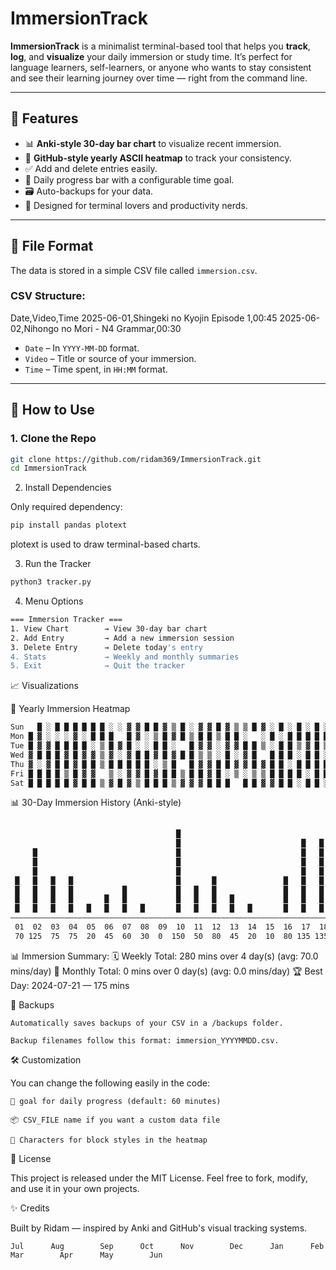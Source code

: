 # ImmersionTrack

**ImmersionTrack** is a minimalist terminal-based tool that helps you **track**, **log**, and **visualize** your daily immersion or study time. It’s perfect for language learners, self-learners, or anyone who wants to stay consistent and see their learning journey over time — right from the command line.

---

## 📌 Features

- 📊 **Anki-style 30-day bar chart** to visualize recent immersion.
- 📅 **GitHub-style yearly ASCII heatmap** to track your consistency.
- ✅ Add and delete entries easily.
- 🔁 Daily progress bar with a configurable time goal.
- 🗃️ Auto-backups for your data.
- 🧠 Designed for terminal lovers and productivity nerds.

---

## 📂 File Format

The data is stored in a simple CSV file called `immersion.csv`.

### CSV Structure:

Date,Video,Time
2025-06-01,Shingeki no Kyojin Episode 1,00:45
2025-06-02,Nihongo no Mori - N4 Grammar,00:30

- `Date` – In `YYYY-MM-DD` format.
- `Video` – Title or source of your immersion.
- `Time` – Time spent, in `HH:MM` format.

---

## 🚀 How to Use

### 1. Clone the Repo

```bash
git clone https://github.com/ridam369/ImmersionTrack.git
cd ImmersionTrack
```
2. Install Dependencies

Only required dependency:
```bash
pip install pandas plotext
```
plotext is used to draw terminal-based charts.

3. Run the Tracker
```bash
python3 tracker.py
```
4. Menu Options
```bash
=== Immersion Tracker ===
1. View Chart        → View 30-day bar chart
2. Add Entry         → Add a new immersion session
3. Delete Entry      → Delete today's entry
4. Stats             → Weekly and monthly summaries
5. Exit              → Quit the tracker
```
📈 Visualizations

📅 Yearly Immersion Heatmap
```bash
Sun   █ ░ █ █ █ █ █ █ ░ ░ ▓ ▓ █ █ ▓ ▒ █ ░ ▓ ▓ █ ▓ ▒ ▒ █ ▓ ░ █ ░ █ ░ █ ░ ░ ░ █ ░ ▓ ▒ █ ▒ █ █ ▓ ▓ █ ▓ █ ▓ ░ ▓
Mon █ ▓ ░ ░ ░ ▓ ░ █ █ █   █ ▓ ░ ▒ █ ▓ █ ▒ █ █ ▒ █ █ ░   ░ █ ░ █ █ █ █ █ ▒ █ █ ▓ ░ ▓ █ ░   ▒ ░ ▓ ▒ ▒ █   █ ▓
Tue █ ▓ ▓ █ █ █ █ ░ ▒ █ ▓ █ ░ ░ █ █ ░   █ ▓ ▓ ░ ▓ ▓ █ █ ▒ ░ █ █ ▒ ▓ █ ▒ ▒ █ ▓ ▓ █ ▓   ░ ▓ ▒ █   ▓ █ █ █ █ █
Wed ▓ █ █ █ ▓ █ ▓ ▓ ▒ ▓ ░ ▓ █ █ ▓ █ ▓ █ █ ▒ ▒ ░ █ ░ ▓ █   █ █ █ ░ █ █ ░ █ █ ▒ █ ░ ▒ ░ █ ░ █ ▓ █ █ ░ █ ▓ █ █
Thu ▓ ░ ▓ █ █ ▓ █ █ ▒ █ █ █ █ █ ░ ▒ █   █ ▓ ▓ █ █ ▓ ▓ █ ▓ █ █ ░ █ █ █ █ █ ▓ ░ █ ▓ ▓ ▓ █ ▒     █ ░ ▓ ▒ █ ░ ▒
Fri █ █ █ █ ▒ █ ▓ ▓   ▒ ░ ▓ ▓ █ ▓ █ █ ▒ █ █ ▓ █ ░ ▒ ░ ▒ ▒ █ █ █ █ ░ █ █ █ █ ▓ █ █ ░ ▒ ▓ █ █ █ █ ░ █ ▓ ▓ ▓ ▓
Sat █ █ █ █ █ ▓ █ █ ▒ ▓ █ ▓ ▒ █ █ █ ▒ ▓ ▓ ▓ █ █ █   █ █ ▓ ▓ █ █ ░ █ █ ░ ▓ ▒ ▓ ▓ ▒ █ ▓ ▓   █ █ █ ░ ▒ █ ▒ █ ░
```
📊 30-Day Immersion History (Anki-style)
```bash
                                                                                                                     █  
                                     █                                                                               █  
                                     █                           █   █                                               █  
     █                               █                           █   █                                               █  
     █                               █                           █   █           █           █   █                   █  
     █                               █                           █   █           █           █   █                   █  
 █   █   █   █                       █       █               █   █   █           █           █   █                   █  
 █   █   █   █           █           █   █   █               █   █   █       █   █   █   █   █   █               █   █  
 █   █   █   █       █   █           █   █   █   █           █   █   █       █   █   █   █   █   █       █       █   █  
 █   █   █   █   █   █   █   █       █   █   █   █   █       █   █   █       █   █   █   █   █   █   █   █       █   █  
――――――――――――――――――――――――――――――――――――――――――――――――――――――――――――――――――――――――――――――――――――――――――――――――――――――――――――――――――――――――
 01  02  03  04  05  06  07  08  09  10  11  12  13  14  15  16  17  18  19  20  21  22  23  24  25  26  27  28  29  30 
 70 125  75  75  20  45  60  30  0  150  50  80  45  20  10  80 135 135  5   50 105  55  50 110 110  20  45  10  60 165
```

📊 Immersion Summary:
🗓️  Weekly Total: 280 mins over 4 day(s) (avg: 70.0 mins/day)
📅 Monthly Total: 0 mins over 0 day(s) (avg: 0.0 mins/day)
🏆 Best Day: 2024-07-21 — 175 mins

💾 Backups

    Automatically saves backups of your CSV in a /backups folder.

    Backup filenames follow this format: immersion_YYYYMMDD.csv.

🛠 Customization

You can change the following easily in the code:

    🔁 goal for daily progress (default: 60 minutes)

    📦 CSV_FILE name if you want a custom data file

    🎨 Characters for block styles in the heatmap

📘 License

This project is released under the MIT License.
Feel free to fork, modify, and use it in your own projects.

✨ Credits

Built by Ridam — inspired by Anki and GitHub's visual tracking systems.

    Jul      Aug        Sep      Oct      Nov        Dec      Jan      Feb      Mar        Apr      May        Jun
